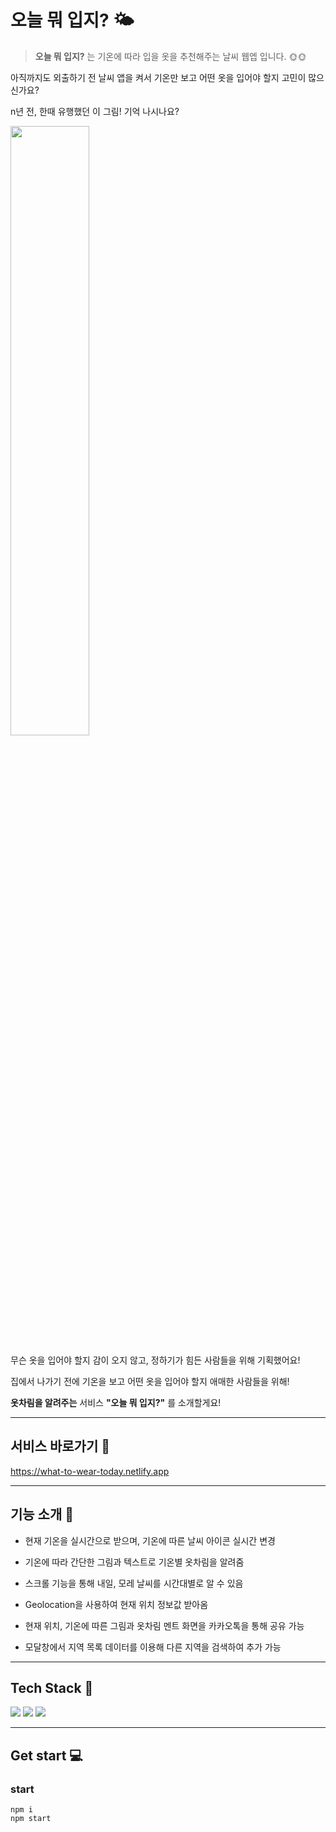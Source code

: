 # 오늘 뭐 입지? 🌤
>**오늘 뭐 입지?** 는 기온에 따라 입을 옷을 추천해주는 날씨 웹엡 입니다. 🌞🌞

아직까지도 외출하기 전 날씨 앱을 켜서 기온만 보고 어떤 옷을 입어야 할지 고민이 많으신가요?

n년 전, 한때 유행했던 이 그림! 기억 나시나요?

<img src="https://user-images.githubusercontent.com/100752008/208045812-aa4e46d5-4ecd-43c6-91a7-3305bcc9fd58.jpeg" width="50%">

무슨 옷을 입어야 할지 감이 오지 않고, 정하기가 힘든 사람들을 위해 기획했어요!

집에서 나가기 전에 기온을 보고 어떤 옷을 입어야 할지 애매한 사람들을 위해!

 **옷차림을 알려주는** 서비스 **"오늘 뭐 입지?"** 를 소개할게요!



---
## 서비스 바로가기 🌸
https://what-to-wear-today.netlify.app

---
## 기능 소개 📢
- 현재 기온을 실시간으로 받으며, 기온에 따른 날씨 아이콘 실시간 변경

- 기온에 따라 간단한 그림과 텍스트로 기온별 옷차림을 알려줌

- 스크롤 기능을 통해 내일, 모레 날씨를 시간대별로 알 수 있음

- Geolocation을 사용하여 현재 위치 정보값 받아옴

- 현재 위치, 기온에 따른 그림과 옷차림 멘트 화면을 카카오톡을 통해 공유 가능

- 모달창에서 지역 목록 데이터를 이용해 다른 지역을 검색하여 추가 가능

---
## Tech Stack 🌈

<img src="https://img.shields.io/badge/-React-61DAFB?logo=react&logoColor=white&style=for-the-badge"/>
<img src="https://img.shields.io/badge/Styled_Components-DB7093?style=for-the-badge&logo=styledcomponents&logoColor=white"/>
<img src="https://img.shields.io/badge/Prettier-F7B93E?style=for-the-badge&logo=prettier&logoColor=white"/>


---
## Get start 💻 
### start
```
npm i
npm start
```
